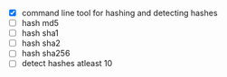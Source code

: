 - [x] command line tool for hashing and detecting hashes
- [ ] hash md5
- [ ] hash sha1
- [ ] hash sha2
- [ ] hash sha256
- [ ] detect hashes atleast 10
